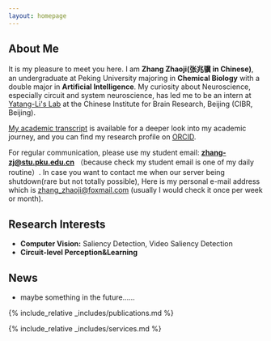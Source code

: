 ```yaml
---
layout: homepage
---
```


## About Me

It is my pleasure to meet you here. I am **Zhang Zhaoji(张兆骥 in Chinese)**, an undergraduate at Peking University majoring in **Chemical Biology** with a double major in **Artificial Intelligence**. My curiosity about Neuroscience, especially circuit and system neuroscience, has led me to be an intern at [Yatang-Li's Lab](https://yatanglilab.cibr.ac.cn/en/) at the Chinese Institute for Brain Research, Beijing (CIBR, Beijing).

[My academic transcript](https://1drv.ms/b/s!Ah_4_Sy2JGNygSQ7jt_fCIdXzE2-?e=GE2ChP) is available for a deeper look into my academic journey, and you can find my research profile on [ORCID](https://orcid.org/0009-0002-3293-1961).

For regular communication, please use my student email: **zhang-zj@stu.pku.edu.cn** （because check my student email is one of my daily routine）. In case you want to contact me when our server being shutdown(rare but not totally possible), Here is my personal e-mail address which is zhang_zhaoji@foxmail.com (usually I would check it once per week or month).

## Research Interests

- **Computer Vision:** Saliency Detection, Video Saliency Detection
- **Circuit-level Perception&Learning**

## News

- maybe something in the future......

{% include_relative _includes/publications.md %}

{% include_relative _includes/services.md %}
